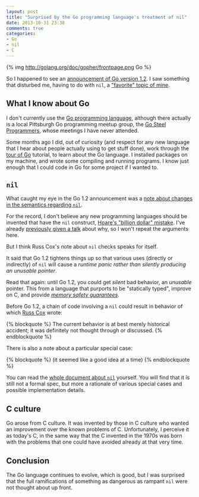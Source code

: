 ```yaml
---
layout: post
title: "Surprised by the Go programming language's treatment of nil"
date: 2013-10-31 23:38
comments: true
categories: 
- Go
- nil
- C
---
```

{% img http://golang.org/doc/gopher/frontpage.png Go %}

So I happened to see an [announcement of Go version 1.2](http://tip.golang.org/doc/go1.2). I saw something that disturbed me, having to do with `nil`, a ["favorite" topic of mine](/blog/2013/06/29/nil-non-determinism-exceptions/).

<!--more-->

## What I know about Go

I don't currently use the [Go programming language](http://golang.org/), although there actually is a local Pittsburgh Go programming meetup group, the [Go Steel Programmers](http://www.meetup.com/Go-Steel-Programmers/), whose meetings I have never attended.

Some months ago I did, out of curiosity (and respect for any new language that I hear about people actually using to get stuff done), work through the [tour of Go](http://tour.golang.org/) tutorial, to learn about the Go language. I installed packages on my machine, and wrote some compiling and running programs. I know just enough that I could code in Go for some project if I wanted to.

## `nil`

What caught my eye in the Go 1.2 announcement was a [note about changes in the semantics regarding `nil`](http://docs.google.com/document/d/14DgGJKGQeBTNJDXo3YxnlSwv7ouRqvj7BMmZw17vWV0/pub).

For the record, I don't believe any new programming languages should be invented that have the `nil` construct, [Hoare's "billion dollar" mistake](http://www.infoq.com/presentations/Null-References-The-Billion-Dollar-Mistake-Tony-Hoare). I've already [previously given a talk](http://franklinchen.com/blog/2012/09/06/my-pittsburgh-ruby-talk-nil/) about why, so I won't repeat the arguments here.

But I think Russ Cox's note about `nil` checks speaks for itself.

It said that Go 1.2 tightens things up so that various uses (directly or indirectly) of `nil` will cause a *runtime panic rather than silently producing an unusable pointer*.

Read that again: until Go 1.2, you could get *silent* bad behavior, an *unusable* pointer. This from a language that purports to be "statically typed", improve on C, and provide [*memory safety guarantees*](http://golang.org/doc/faq#unions).

Before Go 1.2, a chain of code involving a `nil` could result in behavior of which [Russ Cox](http://swtch.com/~rsc/) wrote:

{% blockquote %}
The current behavior is at best merely historical accident; it was definitely not thought through or discussed.
{% endblockquote %}

There is also a note about a particular special case:

{% blockquote %}
(it seemed like a good idea at a time)
{% endblockquote %}

You can read the [whole document about `nil`](http://docs.google.com/document/d/14DgGJKGQeBTNJDXo3YxnlSwv7ouRqvj7BMmZw17vWV0/pub) yourself. You will find that it is still not a formal spec, but more a rationale of various special cases and possible implementation details.

## C culture

Go arose from C culture. It was invented by those in C culture who wanted an improvement over the known problems of C. Unfortunately, I perceive it as today's C, in the same way that the C invented in the 1970s was born with the problems that one could have avoided already at that very time.

## Conclusion

The Go language continues to evolve, which is good, but I was surprised that the full ramifications of something as dangerous as rampant `nil` were not thought about up front.
